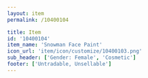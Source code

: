 ```yaml
---
layout: item
permalink: /10400104

title: Item
id: '10400104'
item_name: 'Snowman Face Paint'
icon_url: 'item/icon/customize/10400103.png'
sub_header: ['Gender: Female', 'Cosmetic']
footer: ['Untradable, Unsellable']
---
```

